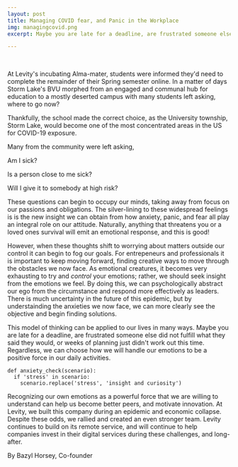 ```yaml
---
layout: post
title: Managing COVID fear, and Panic in the Workplace
img: managingcovid.png
excerpt: Maybe you are late for a deadline, are frustrated someone else did not fulfill what they said they would, or weeks of planning just didn't work out this time. Regardless, we can choose how we will handle our emotions to be a positive force in our daily activities.

---
```

<br/>

At Levity's incubating Alma-mater, students were informed they'd need to complete the remainder of their Spring semester online. In a matter of days Storm Lake's BVU morphed from an engaged and communal hub for education to a mostly deserted campus with many students left asking, where to go now?

Thankfully, the school made the correct choice, as the University township, Storm Lake, would become one of the most concentrated areas in the US for COVID-19 exposure. 

Many from the community were left asking,
>
Am I sick?
>
Is a person close to me sick?
>
Will I give it to somebody at high risk?
>

These questions can begin to occupy our minds, taking away from focus on our passions and obligations. The silver-lining to these widespread feelings is is the new insight we can obtain from how anxiety, panic, and fear all play an integral role on our attitude. Naturally, anything that threatens you or a loved ones survival will emit an emotional response, and this is good!

However, when these thoughts shift to worrying about matters outside our control it can begin to fog our goals. For entrepeneurs and professionals it is important to keep moving forward, finding creative ways to move through the obstacles we now face. As emotional creatures, it becomes very exhausting to try and *control* your emotions; rather, we should seek insight from the emotions we feel. By doing this, we can psychologically abstract our ego from the circumstance and respond more effectively as leaders. There is much uncertainty in the future of this epidemic, but by understainding the anxieties we now face, we can more clearly see the objective and begin finding solutions.

This model of thinking can be applied to our lives in many ways. Maybe you are late for a deadline, are frustrated someone else did not fulfill what they said they would, or weeks of planning just didn't work out this time. Regardless, we can choose how we will handle our emotions to be a positive force in our daily activities.

    def anxiety_check(scenario):
      if 'stress' in scenario:
        scenario.replace('stress', 'insight and curiosity')

Recognizing our own emotions as a powerful force that we are willing to understand can help us become better peers, and motivate innovation. At Levity, we built this company during an epidemic and economic collapse. Despite these odds, we rallied and created an even stronger team. Levity continues to build on its remote service, and will continue to help companies invest in their digital services during these challenges, and long-after.

By Bazyl Horsey, Co-founder
